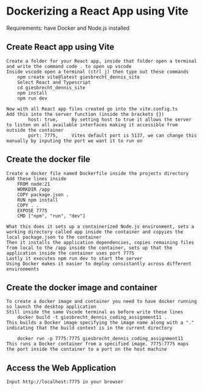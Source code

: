 # Dockerizing a React App using Vite

Requirements: have Docker and Node.js installed

## Create React app using Vite
    Create a folder for your React app, inside that folder open a terminal and write the command code . to open up vscode
    Inside vscode open a terminal (ctrl j) then type out these commands
        npm create vite@latest giesbrecht_dennis_site
        Select React and Typescript 
        cd giesbrecht_dennis_site 
        npm install
        npm run dev

    Now with all React app files created go into the vite.config.ts 
    Add this into the server function (inside the brackets {})
            host: true,     By setting host to true it allows the server to listen on all available interfaces making it accessible from outside the container
            port: 7775,     Vites default port is 5137, we can change this manually by inputing the port we want it to run on

## Create the docker file
    Create a docker file named Dockerfile inside the projects directory 
    Add these lines inside 
        FROM node:21
        WORKDIR /app
        COPY package.json .
        RUN npm install
        COPY . .
        EXPOSE 7775
        CMD ["npm", "run", "dev"]

    What this does it sets up a containerized Node.js environment, sets a working directory called app inside the container and copyies the local package.json to the container
    Then it installs the application dependencies, copies remaining files from local to the /app inside the container, sets up that the application inside the container uses port 7775
    Lastly it executes npm run dev to start the server
    Using Docker makes it easier to deploy consistantly across different environments

## Create the docker image and container
    To create a docker image and container you need to have docker running so launch the desktop application 
    Still inside the same Vscode terminal as before write these lines
        docker build -t giesbrecht_dennis_coding_assignment11 .             This builds a Docker image specifying the image name along with a "." indicating that the build context is in the current directory      

        docker run -p 7775:7775 giesbrecht_dennis_coding_assignment11       This runs a Docker container from a specified image. 7775:7775 maps the port inside the container to a port on the host machine

## Access the Web Application
    Input http://localhost:7775 in your browser
